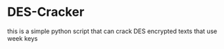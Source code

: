 # DES-Cracker
this is a simple python script that can crack DES encrypted texts that use week keys 
